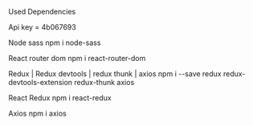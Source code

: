 Used Dependencies

Api key = 4b067693

Node sass 
   npm i node-sass

React router dom
   npm i react-router-dom

Redux | Redux devtools | redux thunk | axios
   npm i --save redux redux-devtools-extension redux-thunk axios

React Redux
   npm i react-redux

Axios
   npm i axios